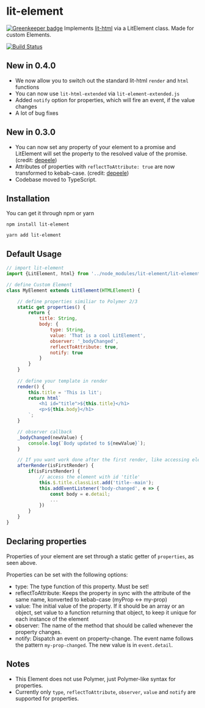 # lit-element

[![Greenkeeper badge](https://badges.greenkeeper.io/DiiLord/lit-element.svg)](https://greenkeeper.io/)
Implements [lit-html](https://github.com/PolymerLabs/lit-html) via a LitElement class. Made for custom Elements.

[![Build Status](https://travis-ci.org/DiiLord/lit-element.svg?branch=master)](https://travis-ci.org/DiiLord/lit-element)

## New in 0.4.0
- We now allow you to switch out the standard lit-html `render` and `html` functions
- You can now use `lit-html-extended` via `lit-element-extended.js`
- Added `notify` option for properties, which will fire an event, if the value changes
- A lot of bug fixes

## New in 0.3.0
- You can now set any property of your element to a promise and LitElement will set the property to the resolved value of the promise. (credit: [depeele](https://github.com/depeele))
- Attributes of properties with `reflectToAttribute: true` are now transformed to kebab-case. (credit: [depeele](https://github.com/depeele))
- Codebase moved to TypeScript.

## Installation

You can get it through npm or yarn

```
npm install lit-element
```
```
yarn add lit-element
```

## Default Usage

```javascript
// import lit-element
import {LitElement, html} from '../node_modules/lit-element/lit-element.js'

// define Custom Element
class MyElement extends LitElement(HTMLElement) {

    // define properties similiar to Polymer 2/3
    static get properties() {
        return {
            title: String,
            body: {
                type: String,
                value: 'That is a cool LitElement',
                observer: '_bodyChanged',
                reflectToAttribute: true,
                notify: true
            }
        }
    }
    
    // define your template in render
    render() {
        this.title = 'This is lit';
        return html`
            <h1 id="title">${this.title}</h1>
            <p>${this.body}</h1>
        `;
    }

    // observer callback
    _bodyChanged(newValue) {
        console.log(`Body updated to ${newValue}`);
    }

    // If you want work done after the first render, like accessing elements with ids, do it here
    afterRender(isFirstRender) {
        if(isFirstRender) {
            // access the element with id 'title'
            this.$.title.classList.add('title--main');
            this.addEventListener('body-changed', e => {
                const body = e.detail;
                ...
            })
        }
    }
}
```

## Declaring properties
Properties of your element are set through a static getter of `properties`, as seen above.

Properties can be set with the following options:
- type: The type function of this property. Must be set!
- reflectToAttribute: Keeps the property in sync with the attribute of the same name, konverted to kebab-case (myProp <-> my-prop)
- value: The initial value of the property. If it should be an array or an object, set value to a function returning that object, to keep it unique for each instance of the element
- observer: The name of the method that should be called whenever the property changes.
- notify: Dispatch an event on property-change. The event name follows the pattern `my-prop-changed`. The new value is in `event.detail`.


## Notes

 - This Element does not use Polymer, just Polymer-like syntax for properties.
 - Currently only `type`, `reflectToAttribute`, `observer`, `value` and `notify` are supported for properties.